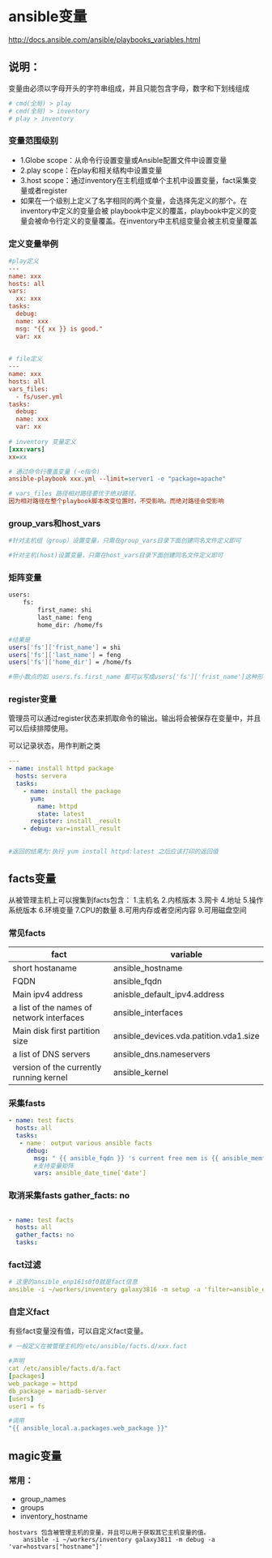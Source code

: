 # ansible变量

http://docs.ansible.com/ansible/playbooks_variables.html 

## 说明：

变量由必须以字母开头的字符串组成，并且只能包含字母，数字和下划线组成

```bash
# cmd(全局) > play
# cmd(全局) > inventory
# play > inventory
```

### 变量范围级别

- 1.Globe scope：从命令行设置变量或Ansible配置文件中设置变量 
- 2.play scope：在play和相关结构中设置变量 
- 3.host scope：通过inventory在主机组或单个主机中设置变量，fact采集变量或者register
- 如果在一个级别上定义了名字相同的两个变量，会选择先定义的那个。在inventory中定义的变量会被 playbook中定义的覆盖，playbook中定义的变量会被命令行定义的变量覆盖。在inventory中主机组变量会被主机变量覆盖

### 定义变量举例

```ini
#play定义
---
name: xxx
hosts: all
vars: 
  xx: xxx
tasks:
  debug:
  name: xxx
  msg: "{{ xx }} is good."
  var: xx
  
  
# file定义
---
name: xxx
hosts: all
vars_files:
  - fs/user.yml
tasks:
  debug:
  name: xxx
  var: xx
  
# inventory 变量定义
[xxx:vars]
xx=xx

# 通过命令行覆盖变量 (-e指令)
ansible-playbook xxx.yml --limit=server1 -e "package=apache"
```

```ini
# vars_files 路径相对路径要优于绝对路径。
因为相对路径在整个playbook脚本改变位置时，不受影响。而绝对路径会受影响
```

### group_vars和host_vars

```bash
#针对主机组（group）设置变量，只需在group_vars目录下面创建同名文件定义即可

#针对主机(host)设置变量，只需在host_vars目录下面创建同名文件定义即可
```

### 矩阵变量

```bash
users:
	fs:
		first_name: shi
		last_name: feng
		home_dir: /home/fs

#结果是
users['fs']['frist_name'] = shi
users['fs']['last_name'] = feng
users['fs']['home_dir'] = /home/fs

#带小数点的如 users.fs.first_name 都可以写成users['fs']['frist_name']这种形式
```

### register变量

管理员可以通过register状态来抓取命令的输出。输出将会被保存在变量中，并且可以后续排障使用。

可以记录状态，用作判断之类

```yaml
---
- name: install httpd package
  hosts: servera
  tasks:
  	- name: install the package
   	  yum:
   	  	name: httpd
   	  	state: latest
   	  register: install _result
    - debug: var=install_result
    
    
#返回的结果为:执行 yum install httpd:latest 之后应该打印的返回值 
```



## facts变量

从被管理主机上可以搜集到facts包含：
1.主机名
2.内核版本
3.网卡
4.地址
5.操作系统版本
6.环境变量
7.CPU的数量 
8.可用内存或者空闲内容
9.可用磁盘空间

### 常见facts

| fact                                      | variable                               |
| ----------------------------------------- | -------------------------------------- |
| short hostaname                           | ansible_hostname                       |
| FQDN                                      | ansible_fqdn                           |
| Main ipv4 address                         | anisble_default_ipv4.address           |
| a list of the names of network interfaces | ansible_interfaces                     |
| Main disk first partition size            | ansible_devices.vda.patition.vda1.size |
| a list of DNS servers                     | ansible_dns.nameservers                |
| version of the currently running kernel   | ansible_kernel                         |

### 采集fasts

```yaml
- name: test facts
  hosts: all
  tasks:
   - name： output various ansible facts
     debug:
       msg: " {{ ansible_fqdn }} 's current free mem is {{ ansible_memfree_mb }}" 
       #支持变量矩阵
       vars: ansible_date_time['date']
```



### 取消采集fasts  gather_facts: no

```yaml

- name: test facts
  hosts: all
  gather_facts: no
  tasks:
```

### fact过滤

```yaml
# 这里的ansible_enp161s0f0就是fact信息
ansible -i ~/workers/inventory galaxy3816 -m setup -a 'filter=ansible_enp161s0f0'
```

### 自定义fact

有些fact变量没有值，可以自定义fact变量。

```yaml 
# 一般定义在被管理主机的/etc/ansible/facts.d/xxx.fact

#声明
cat /etc/ansible/facts.d/a.fact
[packages]
web_package = httpd
db_package = mariadb-server
[users]
user1 = fs

#调用
"{{ ansible_local.a.packages.web_package }}"
```

## magic变量

### 常用：

- group_names
- groups
- inventory_hostname

```
hostvars 包含被管理主机的变量，并且可以用于获取其它主机变量的值。
	ansible -i ~/workers/inventory galaxy3811 -m debug -a 'var=hostvars["hostname"]'
```

